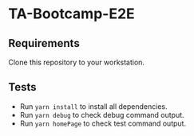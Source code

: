 # TA-Bootcamp-E2E

## Requirements

Clone this repository to your workstation.

## Tests

- Run `yarn install` to install all dependencies.
- Run `yarn debug` to check debug command output.
- Run `yarn homePage` to check test command output.
